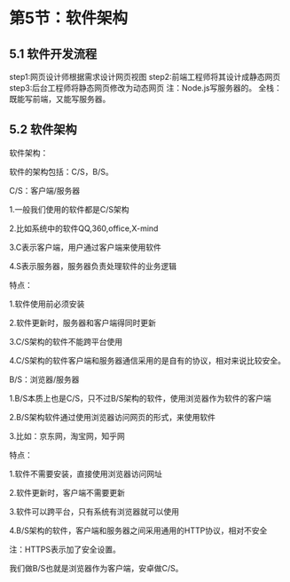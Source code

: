# 第5节：软件架构

## 5.1 软件开发流程

step1:网页设计师根据需求设计网页视图
step2:前端工程师将其设计成静态网页
step3:后台工程师将静态网页修改为动态网页
注：Node.js写服务器的。
全栈：既能写前端，又能写服务器。



##  5.2 软件架构

软件架构：

软件的架构包括：C/S，B/S。

C/S：客户端/服务器

1.一般我们使用的软件都是C/S架构

2.比如系统中的软件QQ,360,office,X-mind

3.C表示客户端，用户通过客户端来使用软件

4.S表示服务器，服务器负责处理软件的业务逻辑

特点：

1.软件使用前必须安装

2.软件更新时，服务器和客户端得同时更新

3.C/S架构的软件不能跨平台使用

4.C/S架构的软件客户端和服务器通信采用的是自有的协议，相对来说比较安全。

B/S：浏览器/服务器

1.B/S本质上也是C/S，只不过B/S架构的软件，使用浏览器作为软件的客户端

2.B/S架构软件通过使用浏览器访问网页的形式，来使用软件

3.比如：京东网，淘宝网，知乎网



特点：

1.软件不需要安装，直接使用浏览器访问网址

2.软件更新时，客户端不需要更新

3.软件可以跨平台，只有系统有浏览器就可以使用

4.B/S架构的软件，客户端和服务器之间采用通用的HTTP协议，相对不安全

注：HTTPS表示加了安全设置。

我们做B/S也就是浏览器作为客户端，安卓做C/S。